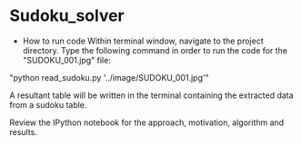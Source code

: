 # Sudoku_solver

* How to run code
Within terminal window, navigate to the project directory. 
Type the following command in order to run the code for the "SUDOKU_001.jpg" file:

"python read_sudoku.py '../image/SUDOKU_001.jpg'"

A resultant table will be written in the terminal containing the extracted data from a sudoku table.

Review the IPython notebook for the approach, motivation, algorithm and results. 

